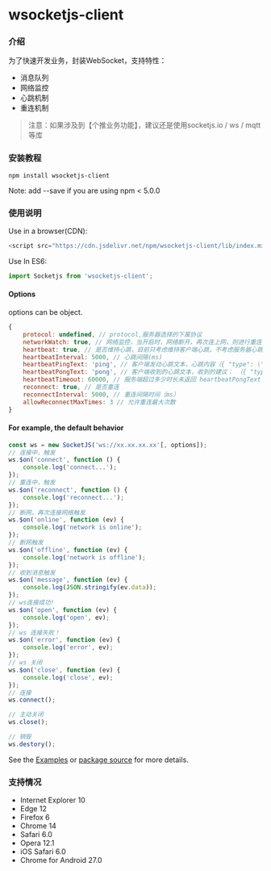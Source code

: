 # wsocketjs-client

### 介绍

为了快速开发业务，封装WebSocket，支持特性：

- 消息队列
- 网络监控
- 心跳机制
- 重连机制

> 注意：如果涉及到【个推业务功能】，建议还是使用socketjs.io / ws / mqtt 等库

### 安装教程

```nodejs
npm install wsocketjs-client
```

Note: add --save if you are using npm < 5.0.0

### 使用说明

Use in a browser(CDN):

```javascript
<script src="https://cdn.jsdelivr.net/npm/wsocketjs-client/lib/index.min.js"></script>
```

Use In ES6:

```javascript
import Socketjs from 'wsocketjs-client';
```

#### Options

options can be object.

```javascript
{
    protocol: undefined, // protocol,服务器选择的下属协议
	networkWatch: true, // 网络监控，当开启时，网络断开，再次连上网，则进行重连
	heartbeat: true, // 是否维持心跳，目前只考虑维持客户端心跳，不考虑服务器心跳，如果考虑，则需要服务端收到客户端报文后，返回一段报文给客户端
	heartbeatInterval: 5000, // 心跳间隔(ms)
	heartbeatPingText: 'ping', // 客户端发动心跳文本，心跳内容（{ "type": \"ping\" }）
	heartbeatPongText: 'pong', // 客户端收到的心跳文本，收到的建议： （{ "type": \"pong\" }），有关于心跳的过滤
	heartbeatTimeout: 60000, // 服务端超过多少时长未返回 heartbeatPongText ，则断定为断开连接，进行重连（ms）
	reconnect: true, // 是否重连
	reconnectInterval: 5000, // 重连间隔时间（ms）
	allowReconnectMaxTimes: 3 // 允许重连最大次数
}
```

#### For example, the default behavior

```javascript
const ws = new SocketJS('ws://xx.xx.xx.xx'[, options]);
// 连接中，触发
ws.$on('connect', function () {
    console.log('connect...');
});
// 重连中，触发
ws.$on('reconnect', function () {
    console.log('reconnect...');
});
// 断网，再次连接网络触发
ws.$on('online', function (ev) {
    console.log('network is online');
});
// 断网触发
ws.$on('offline', function (ev) {
    console.log('network is offline');
});
// 收到消息触发
ws.$on('message', function (ev) {
    console.log(JSON.stringify(ev.data));
});
// ws连接成功!
ws.$on('open', function (ev) {
    console.log('open', ev);
});
// ws 连接失败！
ws.$on('error', function (ev) {
    console.log('error', ev);
});
// ws 关闭
ws.$on('close', function (ev) {
    console.log('close', ev);
});
// 连接
ws.connect();

// 主动关闭
ws.close();

// 销毁
ws.destory();
```

See the [Examples](https://github.com/Hyhello/wsocket-client/blob/main/examples/index.html) or [package source](https://github.com/Hyhello/wsocket-client) for more details.

### 支持情况

- Internet Explorer 10
- Edge 12
- Firefox 6
- Chrome 14
- Safari 6.0
- Opera 12.1
- iOS Safari 6.0
- Chrome for Android 27.0
